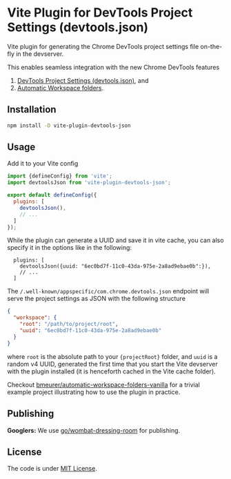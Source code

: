 # Vite Plugin for DevTools Project Settings (devtools.json)

Vite plugin for generating the Chrome DevTools project settings file on-the-fly
in the devserver.

This enables seamless integration with the new Chrome DevTools features

1. [DevTools Project Settings (devtools.json)](https://goo.gle/devtools-json-design), and
1. [Automatic Workspace folders](http://goo.gle/devtools-automatic-workspace-folders).

## Installation

```bash
npm install -D vite-plugin-devtools-json
```

## Usage

Add it to your Vite config

```js
import {defineConfig} from 'vite';
import devtoolsJson from 'vite-plugin-devtools-json';

export default defineConfig({
  plugins: [
    devtoolsJson(),
    // ...
  ]
});
```

While the plugin can generate a UUID and save it in vite cache, you can also 
specify it in the options like in the following:

```
  plugins: [
    devtoolsJson({uuid: "6ec0bd7f-11c0-43da-975e-2a8ad9ebae0b":}),
    // ...
  ]
```


The `/.well-known/appspecific/com.chrome.devtools.json` endpoint will serve the
project settings as JSON with the following structure

```json
{
  "workspace": {
    "root": "/path/to/project/root",
    "uuid": "6ec0bd7f-11c0-43da-975e-2a8ad9ebae0b"
  }
}
```

where `root` is the absolute path to your `{projectRoot}` folder, and `uuid` is
a random v4 UUID, generated the first time that you start the Vite devserver
with the plugin installed (it is henceforth cached in the Vite cache folder).

Checkout [bmeurer/automatic-workspace-folders-vanilla] for a trivial example
project illustrating how to use the plugin in practice.

## Publishing

**Googlers:** We use [go/wombat-dressing-room](http://go/wombat-dressing-room)
for publishing.

## License

The code is under [MIT License](LICENSE).

[bmeurer/automatic-workspace-folders-vanilla]: https://github.com/bmeurer/automatic-workspace-folders-vanilla
